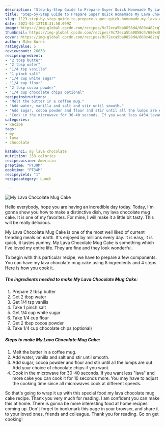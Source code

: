 ```yaml
---
description: "Step-by-Step Guide to Prepare Super Quick Homemade My Lava Chocolate Mug Cake"
title: "Step-by-Step Guide to Prepare Super Quick Homemade My Lava Chocolate Mug Cake"
slug: 1123-step-by-step-guide-to-prepare-super-quick-homemade-my-lava-chocolate-mug-cake
date: 2021-02-12T18:31:58.099Z
image: https://img-global.cpcdn.com/recipes/9c72eca5ba0858d4/680x482cq70/my-lava-chocolate-mug-cake-recipe-main-photo.jpg
thumbnail: https://img-global.cpcdn.com/recipes/9c72eca5ba0858d4/680x482cq70/my-lava-chocolate-mug-cake-recipe-main-photo.jpg
cover: https://img-global.cpcdn.com/recipes/9c72eca5ba0858d4/680x482cq70/my-lava-chocolate-mug-cake-recipe-main-photo.jpg
author: Mike Burns
ratingvalue: 5
reviewcount: 26838
recipeingredient:
- "2 tbsp butter"
- "2 tbsp water"
- "1/4 tsp vanilla"
- "1 pinch salt"
- "1/4 cup white sugar"
- "1/4 cup flour"
- "2 tbsp cocoa powder"
- "1/4 cup chocolate chips optional"
recipeinstructions:
- "Melt the butter in a coffee mug."
- "Add water, vanilla and salt and stir until smooth."
- "Add sugar, cocoa powder and flour and stir until all the lumps are out. Add your choice of chocolate chips if you want."
- "Cook in the microwave for 30-40 seconds. If you want less &#34;lava&#34; and more cake you can cook it for 10 seconds more. You may have to adjust the cooking time since all microwaves cook at different speeds."
categories:
- Recipe
tags:
- my
- lava
- chocolate

katakunci: my lava chocolate 
nutrition: 238 calories
recipecuisine: American
preptime: "PT39M"
cooktime: "PT34M"
recipeyield: "1"
recipecategory: Lunch

---
```



![My Lava Chocolate Mug Cake](https://img-global.cpcdn.com/recipes/9c72eca5ba0858d4/680x482cq70/my-lava-chocolate-mug-cake-recipe-main-photo.jpg)

Hello everybody, hope you are having an incredible day today. Today, I'm gonna show you how to make a distinctive dish, my lava chocolate mug cake. It is one of my favorites. For mine, I will make it a little bit tasty. This will be really delicious.



My Lava Chocolate Mug Cake is one of the most well liked of current trending meals on earth. It's enjoyed by millions every day. It is easy, it is quick, it tastes yummy. My Lava Chocolate Mug Cake is something which I've loved my entire life. They are fine and they look wonderful.


To begin with this particular recipe, we have to prepare a few components. You can have my lava chocolate mug cake using 8 ingredients and 4 steps. Here is how you cook it.

<!--inarticleads1-->

##### The ingredients needed to make My Lava Chocolate Mug Cake:

1. Prepare 2 tbsp butter
1. Get 2 tbsp water
1. Get 1/4 tsp vanilla
1. Take 1 pinch salt
1. Get 1/4 cup white sugar
1. Take 1/4 cup flour
1. Get 2 tbsp cocoa powder
1. Take 1/4 cup chocolate chips (optional)




<!--inarticleads2-->

##### Steps to make My Lava Chocolate Mug Cake:

1. Melt the butter in a coffee mug.
1. Add water, vanilla and salt and stir until smooth.
1. Add sugar, cocoa powder and flour and stir until all the lumps are out. Add your choice of chocolate chips if you want.
1. Cook in the microwave for 30-40 seconds. If you want less &#34;lava&#34; and more cake you can cook it for 10 seconds more. You may have to adjust the cooking time since all microwaves cook at different speeds.




So that's going to wrap it up with this special food my lava chocolate mug cake recipe. Thank you very much for reading. I am confident you can make this at home. There is gonna be more interesting food at home recipes coming up. Don't forget to bookmark this page in your browser, and share it to your loved ones, friends and colleague. Thank you for reading. Go on get cooking!
